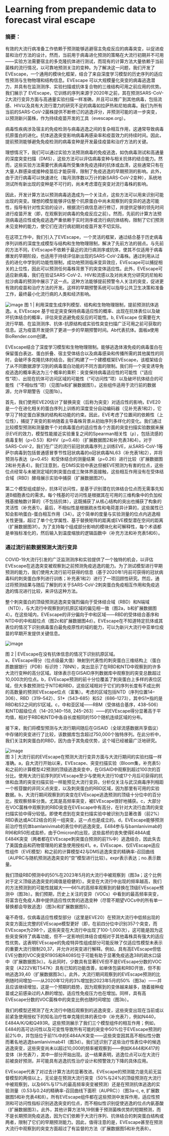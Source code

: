 # Learning from prepandemic data to forecast viral escape

### 摘要：
有效的大流行病准备工作依赖于预测能够逃避宿主免疫反应的病毒突变，以促进疫苗和治疗方法的设计。然而，当前用于病毒进化预测的策略在大流行初期并不可用——实验方法需要宿主的多克隆抗体进行测试，而现有的计算方法大量依赖于当前菌株的流行情况，以可靠地预测关注的变种。为了解决这一问题，我们开发了 EVEscape，一个通用的模块化框架，结合了来自深度学习模型的历史序列的适应性预测与生物物理和结构信息。EVEscape 可以大规模量化突变的病毒逃逸潜力，并具有在监测测序、实验扫描或抗体复合物的三维结构可用之前应用的优势。我们展示了 EVEscape，它训练的序列来源于2020年之前，其在预测SARS-CoV-2大流行变异方面与高通量实验扫描一样准确，并且可以推广到其他病毒，包括流感、HIV以及具有大流行潜力的研究不足的病毒如拉萨热和尼帕病毒。我们为所有当前的SARS-CoV-2菌株提供不断修订的逃逸评分，并预测可能的进一步突变，以预测新兴菌株，作为持续疫苗开发的工具（evescape.org）。   

病毒性疾病涉及宿主的免疫检测与病毒逃逸之间的复杂相互作用，这通常导致病毒抗原蛋白的进化。抗体逃逸突变影响病毒再感染率和疫苗效力的持续时间。因此，提前预测能够避免免疫检测的病毒变种是开发最佳疫苗和治疗方法的关键。  

理想情况下，我们可以通过实验方法预测病毒的免疫逃逸，如伪病毒测试和高通量的深度突变扫描（DMS），这些方法可以评估病毒变种与相关抗体的结合能力。然而，这些实验方法需要代表病毒所受集体免疫选择的抗体或血清，这些通常只有在大量人群感染或接种疫苗后才能获得，限制了免疫逃逸的早期预测的影响。此外，由于流行病毒可以快速进化（每月测序数以万计的新SARS-CoV-2变种），系统地测试所有新出现的变种是不可行的，尚未考虑潜在突变对流行毒株的影响。  

因此，开发计算方法以预测病毒逃逸成为一个关注点，这些方法可以用来识别可能出现的突变。理想的模型能够评估整个抗原蛋白中尚未观察到的变异的逃逸可能性，指导有针对性实验的设计，根据流行病信息进行修订，并提供足够的领先时间进行疫苗开发（即，在观察到对病毒的免疫反应之前）。然而，先前的计算方法预测病毒适应性或免疫逃逸严重依赖于实时测序或流行病抗体结构，限制了它们预测未见变种的能力，使它们在流行病初期对疫苗开发不切实际。  

在这项工作中，我们引入了EVEscape，一个灵活的框架，通过结合基于历史病毒序列训练的深度生成模型与结构和生物物理限制，解决了先前方法的弱点。与先前的方法不同，EVEscape不依赖于最近的流行病测序或抗体，使其不仅适用于病毒爆发的早期阶段，也适用于持续评估新出现的SARS-CoV-2毒株。通过利用从过去的进化中学到的功能性限制，成功地预测临床变异效应，EVEscape可以捕捉相关的上位性，因此可以预测任何毒株背景下的突变体适应性。此外，EVEscape可适应新病毒，我们在验证SARS-CoV-2、HIV和流感以及对尚未充分研究的尼帕和拉沙病毒的预测中展示了这一点。这种方法能够提前预警令人关注的突变，促进更有效的疫苗和治疗方法的开发。这样的早期预警系统可以指导公共卫生决策和准备工作，最终最小化流行病的人类和经济影响。 

![image](https://github.com/pengsihua2023/EVEscape/assets/131550223/50324956-1895-4548-8fea-ec0676fc43f3)
图 1 | 利用深度生成序列模型、结构和生物物理限制，提前预测抗体逃逸。a, EVEscape 基于给定突变保持病毒适应性的概率、出现在抗体表位以及破坏抗体结合的概率，评估突变逃避免疫反应的可能性。b, EVEscape 仅需要在大流行早期、在监测测序、抗体-抗原结构或实验性突变扫描广泛可用之前可获取的信息。这为疫苗开发提供了更进一步的早期预警时间。Ab代表抗体。面板a使用BioRender.com创建。  

EVEscape结合了深度学习模型和生物物理限制。能够逃逸体液免疫的病毒蛋白在保留蛋白表达、蛋白折叠、宿主受体结合以及病毒感染和传播所需的其他属性的同时，会破坏多克隆抗体的结合。我们构建了一个建模框架EVEscape，该框架结合了从不同数据源学习到的病毒蛋白功能的不同方面的限制。我们将一个突变诱导免疫逃逸的概率表达为三个概率的乘积：突变保持病毒适应性的可能性（“适应性”项）、出现在抗体可访问区域的可能性（“可访问性”项）以及破坏抗体结合的可能性（“不相似性”项）（见图1a和扩展数据图1）。这些组件适用于流行前的数据源，允许早期警告（见图1b）。  

首先，我们使用EVE20估计了替换突变（后称为突变）对适应性的影响，EVE20是一个在进化相关的蛋白序列上训练的深度变分自动编码器（见补充表1和2），它学习了特定蛋白家族的结构和功能的约束。因此，EVE考虑了位置间的依赖性（上位性），捕捉了突变的影响随着主导毒株背景从初始序列多样化的变化。我们通过比较模型预测和测量数千个对病毒蛋白的适应性各个方面的突变扫描实验数据来展示EVE的效力，模型性能接近实验重复之间的Spearman相关性（ρ），包括流感的病毒复制（ρ=0.53）和HIV（ρ=0.48）（扩展数据图2和补充表3和4）。对于SARS-CoV-2，我们在广泛的流行前冠状病毒序列上训练EVE，从SARS-CoV-1等萨尔病毒到包括普通感冒季节性冠状病毒的α冠状病毒NL63（补充表1和2），并将预测与表达（ρ=0.45）和受体结合的测量结果（ρ=0.26）进行比较（扩展数据图2和补充表4）。我们注意到，在DMS实验中表达但被EVE预测为有害的位点，这些位点经常与未被测定域的刺突蛋白或三聚体界面接触，这些相互作用没有在受体结合域（RBD）酵母展示实验中捕获（扩展数据图2f）。  

第二个模型组成部分，抗体可访问性，是基于识别潜在抗体结合位点而无需事先知道B细胞表位的需求。每个残基的可访问性是根据其在可用的三维构象中的负加权残基接触数计算的（不包括抗体），这既捕获了从核心结构的突出也捕获了构象的灵活性（补充表1）。最后，不相似性是根据疏水性和电荷差异计算的，这些属性已知会影响蛋白-蛋白相互作用（34）。这个简单的度量与实验测量的位点内逃逸相关性更强，超过了单个化学属性、基于替换矩阵的距离或EVE模型潜在空间的距离（扩展数据图3f）。为了支持每个组成部分影响的模块化和可解释性，每个术语都是单独标准化的，然后输入到温度缩放的逻辑函数中（补充方法和补充表5和6）。  

### 通过流行前数据预测大流行变异

COVID-19大流行引发的广泛监测测序和实验提供了一个独特的机会，以评估EVEscape在逃逸突变被观察到之前预测免疫逃逸的能力。为了测试模型进行早期预测的能力，我们使用大流行前可获得的信息（基于2020年1月前可获得的冠状病毒科的刺突蛋白序列进行训练；补充表1和2）进行了一项回顾性研究。然后，通过将预测结果与随后了解到的关于SARS-CoV-2刺突蛋白免疫相互作用和免疫逃逸的情况进行比较，来评估这种方法。  

整个刺突蛋白的顶级预测逃逸突变强烈偏向于受体结合域（RBD）和N端域（NTD），与大流行中观察到的抗原区域的偏见相一致（图2a，b和扩展数据图4）。在这些域内，EVEscape的评分偏向于中和区域——RBD的受体结合基序和NTD中的中和超位点（图2c和扩展数据图4d）。EVEscape在不知道特定抗体或其表位的情况下识别病毒蛋白最免疫原性的域的能力，可以为新兴大流行中亚单位疫苗的早期开发提供关键信息。  

![image](https://github.com/pengsihua2023/EVEscape/assets/131550223/422ee01c-169a-465b-93f8-6e9e2b69cf18)  

图 2 | EVEscape在没有抗体信息的情况下识别抗原区域。  
a，EVEscape得分（位点级最大值）映射到代表性的刺突蛋白三维结构上（蛋白质数据银行（PDB）标识符：7BNN），突出显示了在RBD和NTD中观察到的许多大流行变种的高分区域。球体表示在GISAID序列数据库中观察到的突变总数超过10,000次的位点。b，EVEscape预测的前十分位覆盖了刺突蛋白上多样的表位区域，但大多数预测位于NTD和RBD，这些区域相对于它们的序列长度有不成比例的高数量的预测EVEscape位点（富集）。考虑的区域包括NTD（序列位置14–306）、RBD（319–542）、S1*（543–685）和S2（686–1273），其中S1*指的是RBD和S2之间的S1区域。c，中和亚区域——RBM（受体结合基序，438–506）和NTD超级位点（14–20,140–158, 245–263）——的EVEscape得分显著高于平均值，相对于RBD和NTD中各自长度相同的150个随机连续区域的分布。  

接下来，我们将模型预测与大流行期间随后在GISAID（全球流感数据共享倡议）中存储的突变进行了比较，该数据库包含超过750,000个独特序列。在此分析中，我们关注刺突蛋白的RBD，因为由于其免疫优势，这个域已经被最广泛地研究。  

![image](https://github.com/pengsihua2023/EVEscape/assets/131550223/89c5d81e-7540-4f1a-a026-198ae9d32348)   
图 3 | 大流行前的EVEscape在预测大流行变异方面与大流行期间的实验扫描一样准确。a，自大流行开始以来，EVEscape、突变扫描实验（Bloom集，补充表5）和之前的计算模型42预测的顶级逃逸突变中，在GISAID中观察到超过100次的百分比。使用大流行前序列的EVEscape至少与使用大流行10或17个月后可获得的抗体和血清的突变扫描实验一样能预见大流行变异。分析仅关注与武汉病毒序列相距一个核苷酸的非同义点突变，以及刺突蛋白的RBD区域，因为那里有可用的实验数据。b，大流行期间观察到的突变在EVEscape逃逸预测的顶级十分位中的百分比，按观察频率分类。尤其是高频率突变，被EVEscape很好地捕获。c，大部分在VOC菌株中观察到的RBD突变在EVEscape中有高分，在针对大流行血清的突变扫描实验中得分较低。即使考虑到在突变扫描实验中被识别为显著改善（前2%）RBD表达或ACE2结合的另一组突变，这一点也是成立的。d，EVEscape能够预测前治疗性抗体bamlanivimab的表位中的逃逸突变。E484参与与bamlanivimab的R96和R50形成盐桥，由于Omicron的出现，这些盐桥的丧失使得E484A或E484K突变（两者都在EVEscape刺突蛋白预测的前1%中）逃逸结合，因此失去了美国食品和药物管理局的紧急使用授权41。e，EVEscape、仅EVEscape适应性组件（EVE模型）和之前的计算模型42与DMS逃逸突变的精确率-召回曲线（AUPRC与随机预测逃逸突变的“空”模型进行比较）。expr表示表达；no.表示数量。  

我们顶级RBD预测中的50%在2023年5月的大流行中被观察到（图3a；这个比例对于定义顶级逃逸突变的阈值是稳健的）。突变在大流行中出现的频率越高，我们的方法预测到的可能性就越大——66%的高频率观察到的替换在顶级EVEscape预测中（图3b）。我们预期，历史上关注的变异（VOCs）中看到的最高频率突变，将富含在免疫人群中提供适应性优势的逃逸变种（尽管不期望VOCs中的所有单一替换都会导致逃逸）（图3c和扩展数据图5）。  

毫不奇怪，仅病毒适应性模型部分（这里是EVE20）在预测大流行中低频出现的突变方面比完整的EVEscape模型更好（即，在前四分位中识别357个突变，而EVEscape为298个，这些突变在大流行中出现了100-1,000次），这可能是因为这些突变保持了病毒功能，但不一定影响抗体结合或相对于其他毒株具有强大的适应性优势。这表明EVEscape的免疫特异性组成部分可能反映了仅适应性模型未表示的重要大流行限制20,37，并允许对突变进行解释。例如，具有高EVEscape但低EVE分数的VOC突变R190S和R408S位于可能有助于显著免疫逃逸38的疏水口袋中（扩展数据图3c）。与此同时，少数具有显著EVE但不是EVEscape分数的VOC突变（A222V和T547K）具有已知的功能改善，如单体包装和RBD开放，但不影响逃逸39,40（扩展数据图3c）。此外，大流行期间观察到的EVEscape预测的比例随时间增加——从2020年12月的3%增加到2023年5月的50%（图3a）——并且应该继续增加，这是一个预期的趋势，因为观察到的变体越来越多，随着接种疫苗或之前感染过的人群的增加，适应性免疫压力也在增加。同样，具有高EVEscape分数的VOC菌株中的突变比例也随时间增加（图3b）。  

我们的模型还预测了在大流行中随后观察到的逃逸突变，这些突变出现在当前或以前紧急使用授权下的知名治疗性单克隆抗体的表位中（补充表7），例如N440，E484A/K/Q和Q493R。这些预测展示了我们三个模型组件的相互作用；例如，E484的高可访问性以及可变性导致所有可能的突变中50%位于EVEscape预测的前2%中，并包括位于前1%中的E484A/K突变——这些突变因其高不相似性分数而著名地逃逸bamlanivimab41（图3d）。我们还识别了这些治疗性表位中的候选逃逸突变，这些突变尚未以超过10,000的频率被观察到——例如K444和K417的变体（补充表7），其中一部分开始出现。这一结果表明，逃逸位点可以在大流行前被良好预测，并可能具有逃逸抗性治疗设计和预警效力下降的具体应用。  

EVEscape代表了对过去计算方法的显著改进。EVEscape的预测能力是先前无监督模型的两倍以上，无论是在预测大流行突变（50%与24%的顶级预测在大流行中被观察到，以及66%与17%的最高频率突变被预测）还是在预测抗体逃逸的实验测量（0.53与0.24的精确率-召回曲线下面积（AUPRC））（图3a-c, e, 扩展数据图5和补充表4和8）。所有EVEscape组件都在这些预测中发挥作用，适应性预测和可访问性指标识别逃逸突变的位点，而不相似性识别促使逃逸的位点内氨基酸（扩展数据图3）。此外，其他计算方法18,19侧重于预测菌株优势的短期预测，而不是长期预测免疫逃逸，因为它们依赖于大流行序列、抗体结合的刺突蛋白结构或两者，限制了它们的早期预测能力。因此，值得注意的是，EVEscape甚至在预测大流行中观察到的突变方面超过了有监督的方法（扩展数据图5和补充表8）。  








